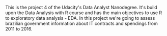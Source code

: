 This is the project 4 of the Udacity's Data Analyst Nanodegree. It's build upon the Data Analysis with R course and has the main objectives to use R to exploratory data analysis - EDA. In this project we're going to assess brazilian government information about IT contracts and spendings from 2011 to 2016.